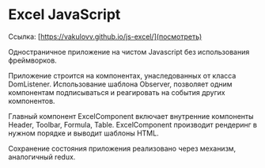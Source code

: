 # Excel JavaScript
Ссылка: [https://vakulovv.github.io/js-excel/](посмотреть) 

Одностраничное приложение на чистом Javascript без использования фреймворков.

Приложение строится на компонентах, унаследованных от класса DomListener.
Использование шаблона Observer, позволяет одним компонентам подписываться и реагировать на события других компонентов.

Главный компонент ExcelComponent включает внутренние компоненты Header, Toolbar, Formula, Table.
ExcelComponent производит рендеринг в нужном порядке и выводит шаблоны HTML.

Сохранение состояния приложения реализовано через механизм, аналогичный redux.




